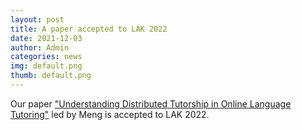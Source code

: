 ```yaml
---
layout: post
title: A paper accepted to LAK 2022
date: 2021-12-03
author: Admin
categories: news
img: default.png
thumb: default.png
---
```


Our paper ["Understanding Distributed Tutorship in Online Language Tutoring"](https://kixlab.github.io/website-files/2021/lak2022-fullresearchpaper-DistributedTutorship-paper.pdf) led by Meng is accepted to LAK 2022. 
